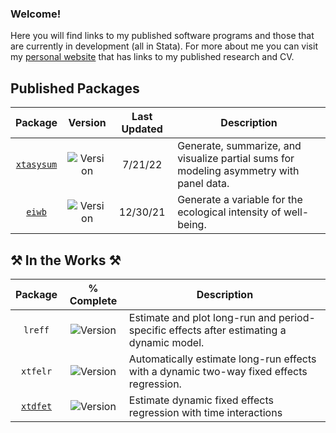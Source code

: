 ### Welcome! 

Here you will find links to my published software programs and those that are currently in development (all in Stata). For more about me you can visit my [personal website](https://ryanthombs.com/) that has links to my published research and CV.


## Published Packages
|Package|Version|Last Updated|Description|
| :---: |  :---:  |  :---:  | ----- |
| [`xtasysum`](https://github.com/rthombs/xtasysum) | ![Version](https://img.shields.io/badge/version-1.2-blue\?style=for-the-badge) | 7/21/22 | Generate, summarize, and visualize partial sums for modeling asymmetry with panel data. |
| [`eiwb`](https://github.com/rthombs/eiwb) | ![Version](https://img.shields.io/badge/version-1.0-blue\?style=for-the-badge) | 12/30/21 | Generate a variable for the ecological intensity of well-being. |


## :hammer_and_pick: In the Works :hammer_and_pick:
|Package|% Complete|Description|
| :---: |  :---:  | ----- |
| `lreff` | ![Version](https://img.shields.io/badge/-90%25-brightgreen) | Estimate and plot long-run and period-specific effects after estimating a dynamic model. |
| `xtfelr` | ![Version](https://img.shields.io/badge/-80%25-green) | Automatically estimate long-run effects with a dynamic two-way fixed effects regression. |
| [`xtdfet`](https://github.com/rthombs/xtdfet) | ![Version](https://img.shields.io/badge/-90%25-brightgreen) | Estimate dynamic fixed effects regression with time interactions |
